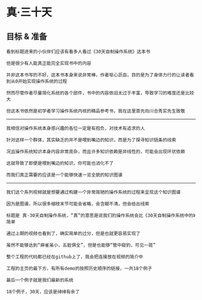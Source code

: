 # 真·三十天
## 目标 & 准备

    看到标题进来的小伙伴们应该有看多人看过《30天自制操作系统》这本书

    但是很少有人能真正能完全实现书中的内容

    并非这本书写的不好，这本书本身来说非常棒，作者呕心沥血，目的是为了身体力行的让读者看到从0开始实现操作系统的过程

    然而尽管作者尽量简化系统的各个部件，书中的内容依旧太过于丰富，导致学习的难度还是比较大

    但这本书依然是初学者学习操作系统内核的精品参考书，我在这里首先向川合秀实先生致敬

----

    我相信对操作系统本身感兴趣的各位一定是有抱负，对技术有追求的人

    针对这样一个群体，其实缺乏的并不是喂到嘴边的知识，而是为了探寻知识链条的线索

    况且操作系统知识本身内容非常庞杂，而且许多知识依赖是非线性的，可能会出现环状依赖

    这就导致了即便是喂到嘴边的知识，你可能也消化不了

    而我们真正需要的应该是一个能够快速一览全貌的知识图谱

----

    我们这个系列视频就是想要通过构建一个非常简陋的操作系统的过程来呈现这个知识图谱

    因为是图谱，所以很多细枝末节可能会省略，会含糊不清，但会给出线索

    标题是 真·30天自制操作系统，“真”的意思是说我们的操作系统会比《30天自制操作系统中的》简单

    通过上期的视频也看到了，确实简单的过分，但是也就更容易实现了

    虽然不能够达到“麻雀虽小，五脏俱全”，但是也能够“管中窥豹，可见一斑”

    整个工程的代码都已经在github上了，我会把连接放在视频的简介中

    工程的主页的最下方，有所有demo的按照历史顺序的链接，一共18个例子

    最后一个例子就是我们最新的系统

    18个例子，30天，应该是绰绰有余了